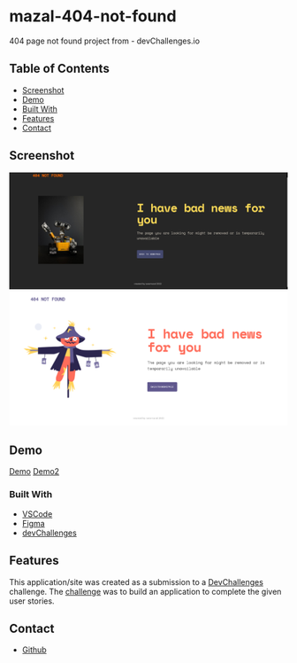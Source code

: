 # mazal-404-not-found
404 page not found project from  - devChallenges.io

## Table of Contents

- [Screenshot](#screenshot)
- [Demo](#demo)
- [Built With](#built-with)
- [Features](#features)
- [Contact](#contact)



## Screenshot

![screenshot](https://github.com/saramazal/mazal-404-not-found/blob/main/404-not-found-mazal.png)
![branch: first-mazal-solution](https://github.com/saramazal/mazal-404-not-found/blob/first-mazal-solution/404-mazal-page.png)

## Demo 

[Demo](https://404-mazal.netlify.app/)
[Demo2](https://saramazal.github.io/mazal-404-not-found/)


### Built With

- [VSCode](https://code.visualstudio.com/)
- [Figma](https://figma.com)
- [devChallenges](https://devchallenges.io/)

## Features

This application/site was created as a submission to a [DevChallenges](https://devchallenges.io/challenges) challenge. The [challenge](https://devchallenges.io/challenges/wBunSb7FPrIepJZAg0sY) was to build an application to complete the given user stories.

## Contact

- [Github](https://github.com/saramazal)

